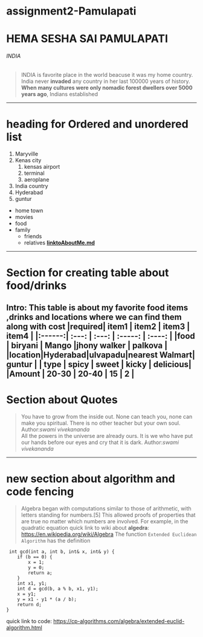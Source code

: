 # assignment2-Pamulapati
# HEMA SESHA SAI PAMULAPATI
###### INDIA

>INDIA is favorite place in the world beacuse it was my home country.
>India never **invaded** any country in her last 100000 years of history.
>**When many cultures were only nomadic forest dwellers over 5000 years ago**, Indians established 
***
# heading for Ordered and unordered list
1. Maryville
2. Kenas city
    1. kensas airport
    2. terminal
    3. aeroplane
3. India country
4. Hyderabad
5. guntur
* home town
* movies
* food
* family
  * friends
  * relatives
**[linktoAboutMe.md](AboutMe.md)**
---
# Section for creating table about food/drinks

Intro:
This table is about my favorite food items ,drinks and locations where we can find them along with cost 
|required|  item1  | item2  |  item3        |  item4  |
|:------:|  :---:  | :---:  |  :-----:      |  :----: |
|food    | biryani | Mango  |jhony walker   | palkova |
|location|Hyderabad|ulvapadu|nearest Walmart| guntur  |
| type   | spicy   | sweet  |    kicky      | delicious|
|Amount  | 20-30   | 20-40  |    15         |   2   |
---
# Section about Quotes
>You have to grow from the inside out. None can teach you, none can make you spiritual. There is no other teacher but your own soul.
>Author:*swami vivekananda* <br>
>All the powers in the universe are already ours. It is we who have put our hands before our eyes and cry that it is dark.
Author:*swami vivekananda*
***
# new section about algorithm and code fencing
>Algebra began with computations similar to those of arithmetic, with letters standing for numbers.[5] This allowed proofs of properties that are true no matter which numbers are involved. For example, in the quadratic equation quick link to wiki about **algedra**: <https://en.wikipedia.org/wiki/Algebra>
The function `Extended Euclidean Algorithm` has the definition
```
 int gcd(int a, int b, int& x, int& y) {
    if (b == 0) {
        x = 1;
        y = 0;
        return a;
    }
    int x1, y1;
    int d = gcd(b, a % b, x1, y1);
    x = y1;
    y = x1 - y1 * (a / b);
    return d;
}
```
quick link to code: <https://cp-algorithms.com/algebra/extended-euclid-algorithm.html>


